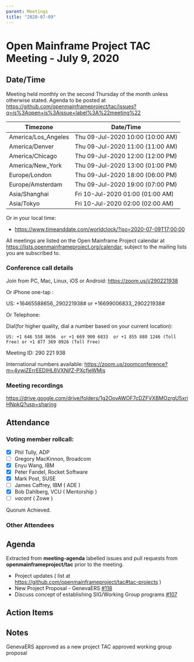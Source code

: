 ```yaml
---
parent: Meetings
title: "2020-07-09"
---
```


# Open Mainframe Project TAC Meeting - July 9, 2020

## Date/Time

Meeting held monthly on the second Thursday of the month unless otherwise stated. Agenda to be posted at https://github.com/openmainframeproject/tac/issues?q=is%3Aopen+is%3Aissue+label%3A%22meeting%22

| Timezone | Date/Time |
|----------|-----------|
| America/Los_Angeles | Thu 09-Jul-2020 10:00 (10:00 AM) |
| America/Denver | Thu 09-Jul-2020 11:00 (11:00 AM) |
| America/Chicago | Thu 09-Jul-2020 12:00 (12:00 PM) |
| America/New_York | Thu 09-Jul-2020 13:00 (01:00 PM) |
| Europe/London | Thu 09-Jul-2020 18:00 (06:00 PM) |
| Europe/Amsterdam | Thu 09-Jul-2020 19:00 (07:00 PM) |
| Asia/Shanghai | Fri 10-Jul-2020 01:00 (01:00 AM) |
| Asia/Tokyo | Fri 10-Jul-2020 02:00 (02:00 AM) |

Or in your local time:
* https://www.timeanddate.com/worldclock/?iso=2020-07-09T17:00:00

All meetings are listed on the Open Mainframe Project calendar at https://lists.openmainframeproject.org/calendar, subject to the mailing lists you are subscribed to.

### Conference call details

Join from PC, Mac, Linux, iOS or Android: https://zoom.us/j/290221938

Or iPhone one-tap :

US: +16465588656,,290221938#  or +16699006833,,290221938#

Or Telephone:

Dial(for higher quality, dial a number based on your current location):

    US: +1 646 558 8656  or +1 669 900 6833  or +1 855 880 1246 (Toll Free) or +1 877 369 0926 (Toll Free)

Meeting ID: 290 221 938

International numbers available: https://zoom.us/zoomconference?m=4ywiZErrEEDIHL6VXNjfZ-PXcfjeWMjs

### Meeting recordings

https://drive.google.com/drive/folders/1g2OovAWOF7cDZFVXBMOzrgU5xriHNpkQ?usp=sharing

## Attendance

### Voting member rollcall:

- [x] Phil Tully, ADP
- [ ] Gregory MacKinnon, Broadcom
- [x] Enyu Wang, IBM
- [x] Peter Fandel, Rocket Software
- [x] Mark Post, SUSE
- [ ] James Caffrey, IBM ( ADE )
- [x] Bob Dahlberg, VCU ( Mentorship )
- [ ] _vacant_ ( Zowe )

Quorum Achieved.

### Other Attendees


## Agenda

Extracted from **meeting-agenda** labelled issues and pull requests from **openmainframeproject/tac** prior to the meeting.

* Project updates ( list at https://github.com/openmainframeproject/tac#tac-projects )
* New Project Proposal - GenevaERS [#118](https://github.com/openmainframeproject/tac/issues/118)
* Discuss concept of establishing SIG/Working Group programs [#107](https://github.com/openmainframeproject/tac/issues/107)

## Action Items


## Notes

GenevaERS approved as a new project
TAC approved working group proposal

